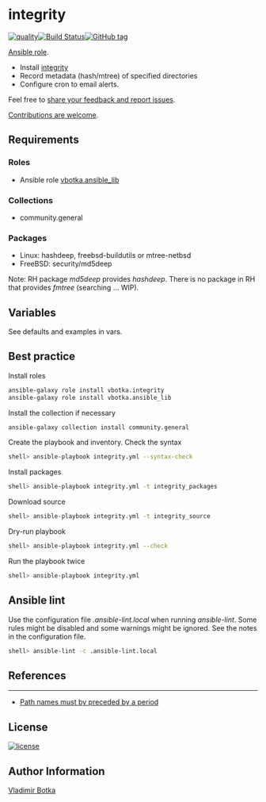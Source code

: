 # integrity

[![quality](https://img.shields.io/ansible/quality/27910)](https://galaxy.ansible.com/vbotka/integrity)[![Build Status](https://app.travis-ci.com/vbotka/ansible-integrity.svg?branch=master)](https://app.travis-ci.com/vbotka/ansible-integrity)[![GitHub tag](https://img.shields.io/github/v/tag/vbotka/ansible-integrity)](https://github.com/vbotka/ansible-integrity/tags)

[Ansible role](https://galaxy.ansible.com/vbotka/integrity/).
- Install [integrity](https://github.com/vbotka/integrity)
- Record metadata (hash/mtree) of specified directories
- Configure cron to email alerts.

Feel free to [share your feedback and report issues](https://github.com/vbotka/ansible-integrity/issues).

[Contributions are welcome](https://github.com/firstcontributions/first-contributions).


## Requirements

### Roles

* Ansible role [vbotka.ansible_lib](https://galaxy.ansible.com/vbotka/ansible_lib)

### Collections

* community.general


### Packages

* Linux: hashdeep, freebsd-buildutils or mtree-netbsd
* FreeBSD: security/md5deep

Note: RH package *md5deep* provides *hashdeep*. There is no package in RH that provides *fmtree* (searching ... WIP).


## Variables

See defaults and examples in vars.


## Best practice

Install roles

```bash
ansible-galaxy role install vbotka.integrity
ansible-galaxy role install vbotka.ansible_lib
```

Install the collection if necessary

```bash
ansible-galaxy collection install community.general
```

Create the playbook and inventory. Check the syntax

```bash
shell> ansible-playbook integrity.yml --syntax-check
```

Install packages

```bash
shell> ansible-playbook integrity.yml -t integrity_packages
```

Download source

```bash
shell> ansible-playbook integrity.yml -t integrity_source
```

Dry-run playbook

```bash
shell> ansible-playbook integrity.yml --check
```

Run the playbook twice

```bash
shell> ansible-playbook integrity.yml
```


## Ansible lint

Use the configuration file *.ansible-lint.local* when running
*ansible-lint*. Some rules might be disabled and some warnings might
be ignored. See the notes in the configuration file.

```bash
shell> ansible-lint -c .ansible-lint.local
```


## References
-----------
- [Path names must by preceded by a period](http://unix.stackexchange.com/questions/316210/mtree8-use-of-o/316614)


## License

[![license](https://img.shields.io/badge/license-BSD-red.svg)](https://www.freebsd.org/doc/en/articles/bsdl-gpl/article.html)


## Author Information

[Vladimir Botka](https://botka.info)
